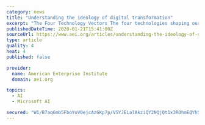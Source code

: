```yaml
---
category: news
title: "Understanding the ideology of digital transformation"
excerpt: "The Four Technology Vectors The four technologies shaping our future, according to Siebel, are cloud computing, big data, AI, and IoT. In a nutshell: Cloud computing provides convenient access for all businesses to essentially unlimited compute and storage, with major providers (Amazon Web Services [AWS], Microsoft’s Azure, Google Cloud ..."
publishedDateTime: 2020-01-21T15:41:00Z
sourceUrl: https://www.aei.org/articles/understanding-the-ideology-of-digital-transformation/
type: article
quality: 4
heat: 4
published: false

provider:
  name: American Enterprise Institute
  domain: aei.org

topics:
  - AI
  - Microsoft AI

secured: "W1/B7aq6mb5FboYoV0ejcAzGKp7p/VSYJELalAkziQY2NQjQt1x3ROhmEQYhSB5U36fHep1vI19iXED+vcNKIIDWlZeoMka4+GuzCOpqQa6p7iMf1yIY+alvrww6vnM1GEBK4D3D0zAF8wK/8ZywDBD2qXMYo53dBCIys9zx0Fuwbi+P30rWWP/RflizQN/igzZyYAw0goyqcbXsWcDebtIlIc4CoUTBt5VHwVLGNgTl3o5h9LI6t/nwdx7BpQIf+hxJ6voi47FXxXAHCkg/9EPj4+vrtQuMgFBzTsAuTY4=;8hvjK3o/uiXMY0mImGlwsg=="
---
```


